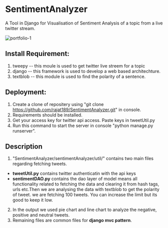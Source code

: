 # SentimentAnalyzer

A Tool in Django for Visualisation of Sentiment Analysis of a topic from a live twitter stream.

![portfolio-1](https://user-images.githubusercontent.com/10284360/30446924-2b85ed36-99a8-11e7-845d-25872996468d.jpg)

## Install Requirement:

1. tweepy -- this moule is used to get twitter live streem for a topic
2. django -- this framework is used to develop a web based architechture.
3. textblob -- this module is used to find the polarity of a sentence.

## Deployment:

1. Create a clone of repositery using "git clone https://github.com/rajat189/SentimentAnalyzer.git" in console.
2. Requirements should be installed.
3. Get your access key for twitter api access. Paste keys in tweetUtil.py
4. Run this command to start the server in console "python manage.py runserver".

## Description

1. "SentimentAnalyzer/sentimentAnalyzer/util/" contains two main files regarding fetching tweets.

- **tweetUtil.py** contains twitter authenticatin with the api keys
- **sentimentDAO.py** contains the dao layer of model means all functionality related to fetching the data and clearing it from hash tags, urls etc.Then we are analysing the data with textblob to get the polarity of tweet. we are fetching 100 tweets. You can increase the limit but its good to keep it low.
2. In the output we used pie chart and line chart to analyze the negative, positive and neutral tweets.
3. Remaining files are common files for **django mvc pattern**.

